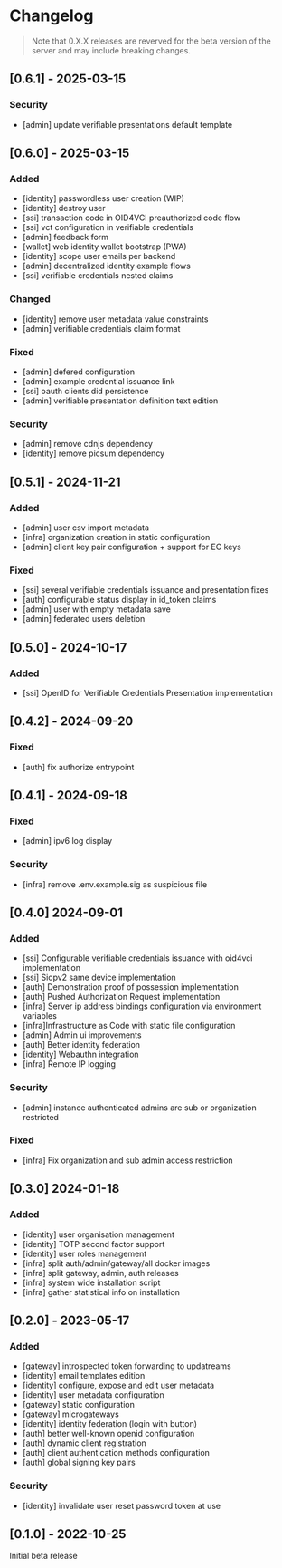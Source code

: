 # Changelog

> Note that 0.X.X releases are reverved for the beta version of the server and may include breaking changes.

## [0.6.1] - 2025-03-15

### Security

- [admin] update verifiable presentations default template

## [0.6.0] - 2025-03-15

### Added

- [identity] passwordless user creation (WIP)
- [identity] destroy user
- [ssi] transaction code in OID4VCI preauthorized code flow
- [ssi] vct configuration in verifiable credentials
- [admin] feedback form
- [wallet] web identity wallet bootstrap (PWA)
- [identity] scope user emails per backend
- [admin] decentralized identity example flows
- [ssi] verifiable credentials nested claims

### Changed

- [identity] remove user metadata value constraints
- [admin] verifiable credentials claim format

### Fixed

- [admin] defered configuration
- [admin] example credential issuance link
- [ssi] oauth clients did persistence
- [admin] verifiable presentation definition text edition

### Security

- [admin] remove cdnjs dependency
- [identity] remove picsum dependency

## [0.5.1] - 2024-11-21

### Added

- [admin] user csv import metadata
- [infra] organization creation in static configuration
- [admin] client key pair configuration + support for EC keys

### Fixed

- [ssi] several verifiable credentials issuance and presentation fixes
- [auth] configurable status display in id_token claims
- [admin] user with empty metadata save
- [admin] federated users deletion

## [0.5.0] - 2024-10-17

### Added

- [ssi] OpenID for Verifiable Credentials Presentation implementation

## [0.4.2] - 2024-09-20

### Fixed

- [auth] fix authorize entrypoint

## [0.4.1] - 2024-09-18

### Fixed

- [admin] ipv6 log display

### Security

- [infra] remove .env.example.sig as suspicious file

## [0.4.0] 2024-09-01

### Added

- [ssi] Configurable verifiable credentials issuance with oid4vci implementation
- [ssi] Siopv2 same device implementation
- [auth] Demonstration proof of possession implementation
- [auth] Pushed Authorization Request implementation
- [infra] Server ip address bindings configuration via environment variables
- [infra]Infrastructure as Code with static file configuration
- [admin] Admin ui improvements
- [auth] Better identity federation
- [identity] Webauthn integration
- [infra] Remote IP logging

### Security

- [admin] instance authenticated admins are sub or organization restricted

### Fixed

- [infra] Fix organization and sub admin access restriction

## [0.3.0] 2024-01-18

### Added

- [identity] user organisation management
- [identity] TOTP second factor support
- [identity] user roles management
- [infra] split auth/admin/gateway/all docker images
- [infra] split gateway, admin, auth releases
- [infra] system wide installation script
- [infra] gather statistical info on installation

## [0.2.0] - 2023-05-17

### Added

- [gateway] introspected token forwarding to updatreams
- [identity] email templates edition
- [identity] configure, expose and edit user metadata
- [identity] user metadata configuration
- [gateway] static configuration
- [gateway] microgateways
- [identity] identity federation (login with button)
- [auth] better well-known openid configuration
- [auth] dynamic client registration
- [auth] client authentication methods configuration
- [auth] global signing key pairs


### Security

- [identity] invalidate user reset password token at use

## [0.1.0] - 2022-10-25

Initial beta release
